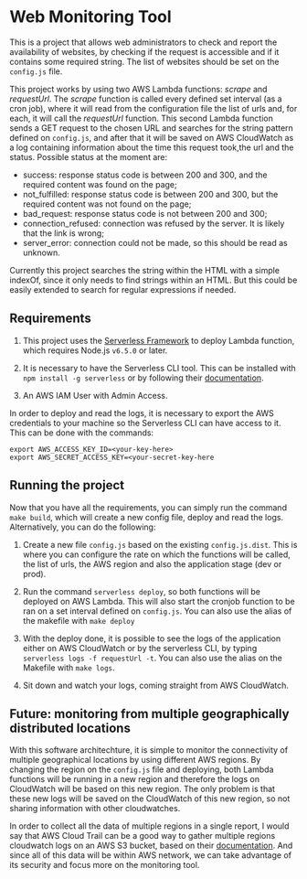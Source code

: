 # Web Monitoring Tool

This is a project that allows web administrators to check and report the availability of websites, by checking if the request is accessible and if it contains some required string. The list of websites should be set on the `config.js` file.

This project works by using two AWS Lambda functions: *scrape* and *requestUrl*. The *scrape* function is called every defined set interval (as a cron job), where it will read from the configuration file the list of urls and, for each, it will call the *requestUrl* function. This second Lambda function sends a GET request to the chosen URL and searches for the string pattern defined on `config.js`, and after that it will be saved on AWS CloudWatch as a log containing information about the time this request took,the url and the status. Possible status at the moment are:

* success: response status code is between 200 and 300, and the required content was found on the page;
* not_fulfilled: response status code is between 200 and 300, but the required content was not found on the page;
* bad_request: response status code is not between 200 and 300;
* connection_refused: connection was refused by the server. It is likely that the link is wrong;
* server_error: connection could not be made, so this should be read as unknown.

Currently this project searches the string within the HTML with a simple indexOf, since it only needs to find strings within an HTML. But this could be easily extended to search for regular expressions if needed.

## Requirements

1) This project uses the [Serverless Framework](https://serverless.com/framework/docs/) to deploy Lambda function, which requires Node.js `v6.5.0` or later.

2) It is necessary to have the Serverless CLI tool. This can be installed with `npm install -g serverless` or by following their [documentation](https://serverless.com/framework/docs/providers/aws/guide/installation/).

3) An AWS IAM User with Admin Access.

In order to deploy and read the logs, it is necessary to export the AWS credentials to your machine so the Serverless CLI can have access to it. This can be done with the commands:

```
export AWS_ACCESS_KEY_ID=<your-key-here>
export AWS_SECRET_ACCESS_KEY=<your-secret-key-here
```

## Running the project

Now that you have all the requirements, you can simply run the command `make build`, which will create a new config file, deploy and read the logs. Alternatively, you can do the following:

1) Create a new file `config.js` based on the existing `config.js.dist`. This is where you can configure the rate on which the functions will be called, the list of urls, the AWS region and also the application stage (dev or prod).

2) Run the command `serverless deploy`, so both functions will be deployed on AWS Lambda. This will also start the cronjob function to be ran on a set interval defined on `config.js`. You can also use the alias of the makefile with `make deploy`

3) With the deploy done, it is possible to see the logs of the application either on AWS CloudWatch or by the serverless CLI, by typing `serverless logs -f requestUrl -t`. You can also use the alias on the Makefile with `make logs`.

4) Sit down and watch your logs, coming straight from AWS CloudWatch.

## Future: monitoring from multiple geographically distributed locations

With this software architechture, it is simple to monitor the connectivity of multiple geographical locations by using different AWS regions. By changing the region on the `config.js` file and deploying, both Lambda functions will be running in a new region and therefore the logs on CloudWatch will be based on this new region. The only problem is that these new logs will be saved on the CloudWatch of this new region, so not sharing information with other cloudwatches.

In order to collect all the data of multiple regions in a single report, I would say that AWS Cloud Trail can be a good way to gather multiple regions cloudwatch logs on an AWS S3 bucket, based on their [documentation](https://docs.aws.amazon.com/awscloudtrail/latest/userguide/cloudtrail-concepts.html#cloudtrail-concepts-trails-enable-all-regions-advantages). And since all of this data will be within AWS network, we can take advantage of its security and focus more on the monitoring tool.
